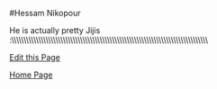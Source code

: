 #Hessam Nikopour
<title>Hessam Nikopour</title>
He is actually pretty Jijis :\\\\\\\\\\\\\\\\\\\\\\\\\\\\\\\\\\\\\\\\\\\\\\\\\\\\\\\\\\\\\\\\\\\\\\\\\\\\\\\\

[Edit this Page](Hessam_Nikopour+create)

[Home Page](index.html)